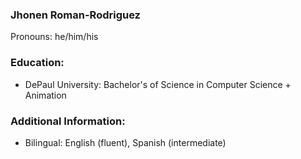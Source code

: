 ### Jhonen Roman-Rodriguez 

Pronouns: he/him/his
  
  ### Education:
  - DePaul University: Bachelor's of Science in Computer Science + Animation

### Additional Information:
- Bilingual: English (fluent), Spanish (intermediate)




